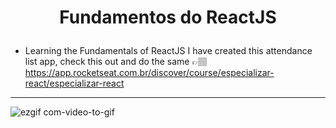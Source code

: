 # <p align="center"> Fundamentos do ReactJS </p>

* Learning the Fundamentals of ReactJS I have created this attendance list app, check this out and do the same  👉🏽  https://app.rocketseat.com.br/discover/course/especializar-react/especializar-react

---


![ezgif com-video-to-gif](https://user-images.githubusercontent.com/130297266/235690636-0407e03b-610a-4564-aa0d-f38cf043ee3d.gif)


